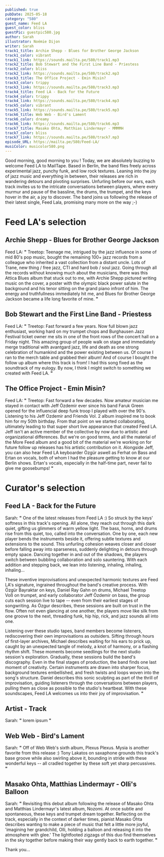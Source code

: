 ```yaml
---
published: true
pubDate: 2025-05-18
category: "580"
guest_name: Feed LA
guest_color: bliss
guestPic: guestpic580.jpg
author: Sarah
illustrator: Noémie Dijon
writer: Sarah
track1_title: Archie Shepp - Blues for Brother George Jackson
track1_color: vibrant
track1_link: https://sounds.mailta.pe/580/track1.mp3
track2_title: Bob Stewart and the First Line Band - Priestess
track2_color: bliss
track2_link: https://sounds.mailta.pe/580/track2.mp3
track3_title: The Office Project - Emin Misin?
track3_color: trippy
track3_link: https://sounds.mailta.pe/580/track3.mp3
track4_title: Feed LA - Back for the Future
track4_color: trippy
track4_link: https://sounds.mailta.pe/580/track4.mp3
track5_color: vibrant
track5_link: https://sounds.mailta.pe/580/track5.mp3
track6_title: Web Web - Bird's Lament
track6_color: dreamy
track6_link: https://sounds.mailta.pe/580/track6.mp3
track7_title: Masako Ohta, Matthias Lindermayr - MMMMH
track7_color: bliss
track7_link: https://sounds.mailta.pe/580/track7.mp3
episode_URL: https://mailta.pe/580/Feed-LA/
musiColor: musicolor580.png
---
```

Good morning, good morning to you ! Today, we are absolutely buzzing to welcome Feed LA to MailTape. Based in Berlin, the band flies freely across experimental jazz, punchy funk, and low rock textures. Leaning into the joy of jazz music and everything in between, their releases are rich in wandering detours and pivoting surprises. Unfurling before our ears, each track invites us to the intricate conversations between players, where every murmur and pause of the bassline, the drums, the trumpet, and the keys hover in the air, a joy to discover. The band joins us following the release of their latest single, Feed Lala, promising many more on the way ;-) 

# Feed LA's selection

## Archie Shepp - Blues for Brother George Jackson

Feed LA: **"** Treetop: Teenage me, intrigued by the jazz influence in some of mid 80's pop music, bought the remaining 100+ jazz records from a colleague who inherited a vast collection from a distant uncle. Lots of Trane, new thing / free jazz, CTI and hard bob / soul jazz. Going through all the records without knowing much about the musicians, there was this Attica Blues album that stuck out to me, with Archie Shepp pictured writing music on the cover, a poster with the olympic black power salute in the background and his tenor sitting on the grand piano infront of him. The energy and truthfullness immediately hit me, and Blues for Brother George Jackson became a life long favorite of mine. **"** 

## Bob Stewart and the First Line Band - Priestess

Feed LA: **"** Treetop: Fast forward a few years. Now full blown jazz enthusiast, working hard on my trumpet chops and Burghausen Jazz Festival ticket owner me sits in one of the front rows of the concert hall on a Friday night. This amazing group of people walk on stage and immediately merge traditional with avantgard jazz, life and death as one strong celebration of humankind and the power existing between us. Of course I ran to the merch table and grabbed their album! And of course I bought the follow up album where this track is from! I had this song fixed as the soundtrack of my eulogy. By now, I think I might switch to something we created with Feed LA. **"** 

## The Office Project - Emin Misin?

Feed LA: **"** Treetop: Fast forward a few decades. Now amateur musician me stayed in contact with Jeff Özdemir ever since his band Faruk Green opened for the influencial deep funk troop I played with over the 90's. Listening to his Jeff Ozdemir and Friends Vol. 2 album inspired me to book him for my 50th birthday. From that point on we started collaborating, ultimately leading to that super short live appearance that created Feed LA. Jeff isn't an active member of the collective by now due to artistic and organizational differences. But we're on good terms, and all the material of the More Feed album and a good bit of the material we're working on for future follow up releases has his artistic contribution on it. Alongside Jeff, you can also hear Feed LA keyboarder Özgür aswell as Ferhat on Bass and Ertan on vocals, both of whom I had the pleasure getting to know at our Berlin shows. Ertan's vocals, especially in the half-time part, never fail to give me goosebumps! **"** 

# Curator's selection

## Feed LA - Back for the Future

Sarah: **"** One of the latest releases from Feed LA :) So struck by the keys' softness in this track's opening. All alone, they reach out through this dark quiet, gifting us glimmers of warm yellow light. The bass, horns, and drums rise from this quiet, too, called into the conversation. One by one, each new player bends the instruments beside it, offering subtle textures and extensions to the sound. This unfurling cohesion weaves closer and closer before falling away into sparseness, suddenly delighting in detours through empty space. Dancing together in and out of the shadows, the players switch between bubbling collaboration and solo sauntering. With each addition and stepping back, we lean into listening, inhaling, inhaling, inhaling...

These inventive improvisations and unexpected harmonic textures are Feed LA's signature, ingrained throughout the band's creative process. With Özgür Bayraktar on keys, Daniel Ray Gahn on drums, Michael Treetop Voß on trumpet, and early collaborator Jeff Özdemir on bass, the group cuts each session live to tape -- even from their earliest stages of songwriting. As Özgur describes, these sessions are built on trust in the flow. Often not even glancing at one another, the players move like silk from one groove to the next, threading funk, hip hip, rick, and jazz sounds all into one. 

Listening over these studio tapes, band members become listeners, rediscovering their own improvisations as outsiders. Sifting through hours of first-layer archives, Michael describes waiting for his ears to prick up, caught by an unexpected tangle of melody, a knot of harmony, or a flashing rhythm shift. These moments become seedlings for the next studio session's exploration. Gradually, these sessions build the band's discography. Even in the final stages of production, the band finds one last moment of creativity. Certain instruments are drawn into sharper focus, background textures embellished, and fresh twists and loops woven into the song's structure. Daniel describes this sonic sculpting as part of the thrill of improvisation, guiding listeners through the conversations between players, pulling them as close as possible to the studio's heartbeat. With these soundscapes, Feed LA welcomes us into their joy of improvisation. **"** 

## Artist - Track

Sarah: **"** lorem ipsum **"** 

## Web Web - Bird's Lament

Sarah: **"** Off of Web Web's sixth album, Plexus Plexus. Mysia is another favorite from this release :) Tony Lakatos on saxaphone grounds this track's base groove while also swirling above it, bounding in stride with these wonderful keys -- all cradled together by these soft yet sharp percussives. **"** 

## Masako Ohta, Matthias Lindermayr - Olli's Balloon

Sarah: **"** Revisiting this debut album following the release of Masako Ohta and Matthias Lindermayr's latest album, Nozomi. At once subtle and spontaneous, these keys and trumpet dream together. Reflecting on the track, especially in the context of darker times, pianist Masako Ohta describes wanting to make a piece of music that felt a little more joyful, 'imagining her grandchild, Olli, holding a balloon and releasing it into the atmosphere with glee.' The lightfooted zigzags of this duo find themselves in the sky together before making their way gently back to earth together. **"** 

 Thank you...

